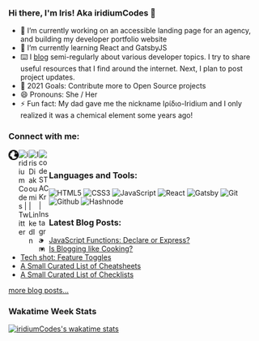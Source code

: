### Hi there, I'm Iris! Aka iridiumCodes 👋

- 🔭 I’m currently working on an accessible landing page for an agency, and building my developer portfolio website
- 🌱 I’m currently learning React and GatsbyJS
- ⌨️ I [blog](https://blog.iridium.codes/) semi-regularly about various developer topics. I try to share useful resources that I find around the internet. Next, I plan to post project updates.
- 🥅 2021 Goals: Contribute more to Open Source projects
- 😄 Pronouns: She / Her
- ⚡ Fun fact: My dad gave me the nickname Ιρίδιο-Iridium and I only realized it was a chemical element some years ago!

### Connect with me:

[<img align="left" alt="iridium.codes" width="20px" src="https://raw.githubusercontent.com/iconic/open-iconic/master/svg/globe.svg" />][website] [<img align="left" alt="iridiumCodes | Twitter" width="20px" src="https://cdn.jsdelivr.net/npm/simple-icons@v3/icons/twitter.svg" />][twitter] [<img align="left" alt="Iris Diakoumi | LinkedIn" width="20px" src="https://cdn.jsdelivr.net/npm/simple-icons@v3/icons/linkedin.svg" />][linkedin] [<img align="left" alt="codeSTACKr | Instagram" width="20px" src="https://cdn.jsdelivr.net/npm/simple-icons@v3/icons/instagram.svg" />][instagram]

<br>

### Languages and Tools:
<p>
<img src="https://img.shields.io/badge/HTML5-E34F26?logo=html5&logoColor=white&style=flat" alt="HTML5">
<img src="https://img.shields.io/badge/CSS3-1572B6?logo=css3&logoColor=white&style=flat" alt="CSS3">
<img src="https://img.shields.io/badge/JavaScript-F7DF1E?logo=javascript&logoColor=white&style=flat" alt="JavaScript">
<img src="https://img.shields.io/badge/React-61DAFB?logo=react&logoColor=white&style=flat" alt="React">
<img src="https://img.shields.io/badge/Gatsby-663399?logo=gatsby&logoColor=white&style=flat" alt="Gatsby">
<img src="https://img.shields.io/badge/Git-F05032?logo=git&logoColor=white&style=flat" alt="Git">
<img src="https://img.shields.io/badge/Github-181717?logo=github&logoColor=white&style=flat" alt="Github">
<img src="https://img.shields.io/badge/Hashnode-2962FF?logo=hashnode&logoColor=white&style=flat" alt="Hashnode">
</p>

### Latest Blog Posts:

<!-- BLOG-POST-LIST:START -->
- [JavaScript Functions: Declare or Express?](https://blog.iridium.codes/javascript-functions-declare-or-express)
- [Is Blogging like Cooking?](https://blog.iridium.codes/is-blogging-like-cooking)
- [Tech shot: Feature Toggles](https://blog.iridium.codes/tech-shot-feature-toggles)
- [A Small Curated List of Cheatsheets](https://blog.iridium.codes/a-curated-list-of-cheatsheets)
- [A Small Curated List of Checklists](https://blog.iridium.codes/a-small-curated-list-of-checklists)
<!-- BLOG-POST-LIST:END -->
[more blog posts...](https://blog.iridium.codes)

### Wakatime Week Stats
[![iridiumCodes's wakatime stats](https://github-readme-stats.vercel.app/api/wakatime?username=iridiumCodes&layout=compact)](https://github.com/anuraghazra/github-readme-stats)

[website]: https://iridium.codes
[twitter]: https://twitter.com/iridiumCodes
[instagram]: https://www.instagram.com/iridium.codes/
[linkedin]: https://www.linkedin.com/in/irisdiakoumi/
